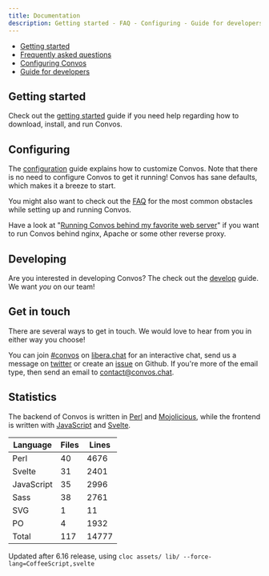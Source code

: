 ```yaml
---
title: Documentation
description: Getting started - FAQ - Configuring - Guide for developers - Statistics
---
```


<ul class="toc">
  <li><a href="/doc/start">Getting started</a></li>
  <li><a href="/doc/faq">Frequently asked questions</a></li>
  <li><a href="/doc/config">Configuring Convos</a></li>
  <li><a href="/doc/develop">Guide for developers</a></li>
</ul>

## Getting started

Check out the [getting started](/doc/start) guide if you need
help regarding how to download, install, and run Convos.

## Configuring

The [configuration](/doc/config) guide explains how to customize Convos.
Note that there is no need to configure Convos to get it running! Convos has
sane defaults, which makes it a breeze to start.

You might also want to check out the [FAQ](/doc/faq) for the most common
obstacles while setting up and running Convos.

Have a look at "[Running Convos behind my favorite web server](/doc/reverse-proxy)"
if you want to run Convos behind nginx, Apache or some other reverse proxy.

## Developing

Are you interested in developing Convos? The check out the
[develop](/doc/develop) guide. We want _you_ on our team!

## Get in touch

There are several ways to get in touch. We would love to hear from you in
either way you choose!

You can join [#convos](irc://irc.libera.chat/#convos) on
[libera.chat](https://libera.chat/) for an interactive chat, send us a
message on [twitter](https://twitter.com/convosby) or create an
[issue](https://github.com/convos-chat/convos/issues) on Github. If you're more
of the email type, then send an email to [contact@convos.chat](mailto:contact@convos.chat).

## Statistics

The backend of Convos is written in [Perl](https://www.perl.org/) and
[Mojolicious](http://mojolicious.org/), while the frontend is written
with [JavaScript](https://developer.mozilla.org/en-US/docs/Web/JavaScript)
and [Svelte](https://svelte.dev/).

<table class="table">
  <thead>
    <tr><th>Language</th><th>Files</th><th>Lines</th></tr>
  </thead>
  <tbody>
    <tr><td>Perl</td>      <td>40</td>  <td>4676</td></tr>
    <tr><td>Svelte</td>    <td>31</td>  <td>2401</td></tr>
    <tr><td>JavaScript</td><td>35</td>  <td>2996</td></tr>
    <tr><td>Sass</td>      <td>38</td>  <td>2761</td></tr>
    <tr><td>SVG</td>        <td>1</td>    <td>11</td></tr>
    <tr><td>PO</td>         <td>4</td>  <td>1932</td></tr>
    <tr><td>Total</td>     <td>117</td><td>14777</td></tr>
  </tbody>
</table>

Updated after 6.16 release, using `cloc assets/ lib/ --force-lang=CoffeeScript,svelte`
